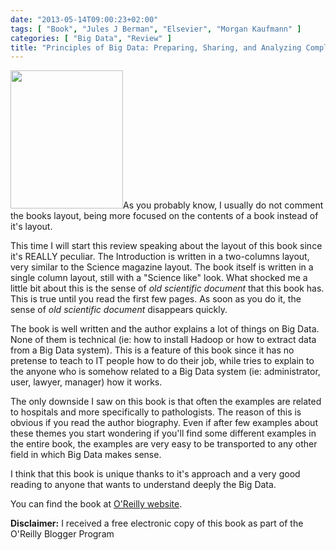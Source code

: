 ```yaml
---
date: "2013-05-14T09:00:23+02:00"
tags: [ "Book", "Jules J Berman", "Elsevier", "Morgan Kaufmann" ]
categories: [ "Big Data", "Review" ]
title: "Principles of Big Data: Preparing, Sharing, and Analyzing Complex Information by Jules J Berman (Elsevier/Morgan Kaufmann)"
---
```

<img class="alignleft" alt="" src="http://akamaicovers.oreilly.com/images/9780124047242/cat.gif" width="180" height="221" />As you probably know, I usually do not comment the books layout, being more focused on the contents of a book instead of it's layout.

This time I will start this review speaking about the layout of this book since it's REALLY peculiar. The Introduction is written in a two-columns layout, very similar to the Science magazine layout. The book itself is written in a single column layout, still with a "Science like" look. What shocked me a little bit about this is the sense of *old scientific document* that this book has. This is true until you read the first few pages. As soon as you do it, the sense of *old scientific document* disappears quickly.

The book is well written and the author explains a lot of things on Big Data. None of them is technical (ie: how to install Hadoop or how to extract data from a Big Data system). This is a feature of this book since it has no pretense to teach to IT people how to do their job, while tries to explain to the anyone who is somehow related to a Big Data system (ie: administrator, user, lawyer, manager) how it works.

The only downside I saw on this book is that often the examples are related to hospitals and more specifically to pathologists. The reason of this is obvious if you read the author biography. Even if after few examples about these themes you start wondering if you'll find some different examples in the entire book, the examples are very easy to be transported to any other field in which Big Data makes sense.

I think that this book is unique thanks to it's approach and a very good reading to anyone that wants to understand deeply the Big Data.

You can find the book at [O'Reilly website](http://shop.oreilly.com/product/9780124045767.do).

**Disclaimer:** I received a free electronic copy of this book as part of the O'Reilly Blogger Program
